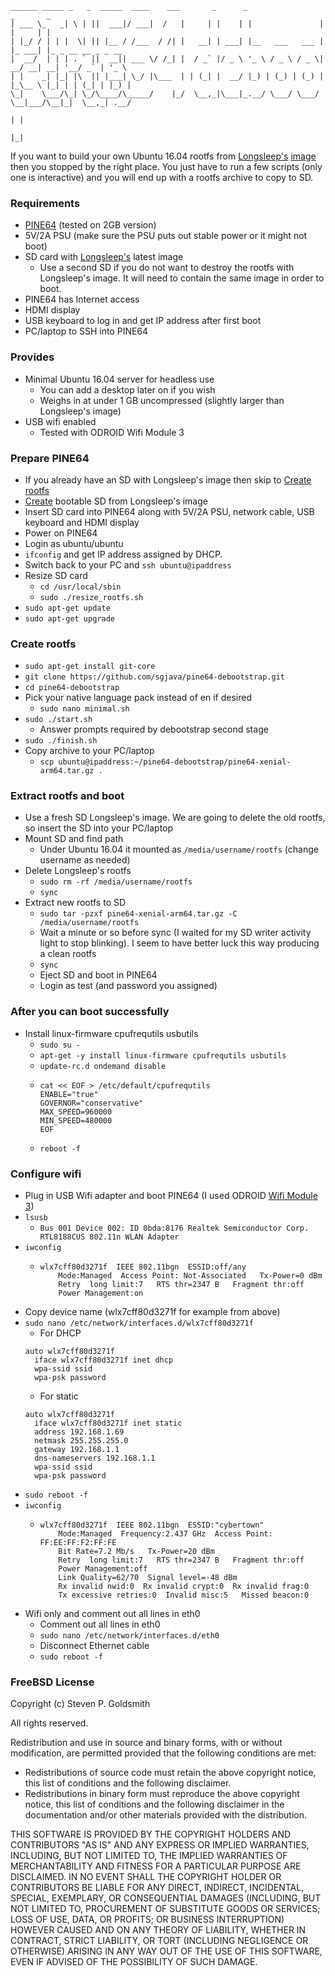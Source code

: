 ```
______ _____ _   _  _____  ____    ___       _      _                 _       _                   
| ___ \_   _| \ | ||  ___|/ ___|  /   |     | |    | |               | |     | |                  
| |_/ / | | |  \| || |__ / /___  / /| |   __| | ___| |__   ___   ___ | |_ ___| |_ _ __ __ _ _ __  
|  __/  | | | . ` ||  __|| ___ \/ /_| |  / _` |/ _ \ '_ \ / _ \ / _ \| __/ __| __| '__/ _` | '_ \ 
| |    _| |_| |\  || |___| \_/ |\___  | | (_| |  __/ |_) | (_) | (_) | |_\__ \ |_| | | (_| | |_) |
\_|    \___/\_| \_/\____/\_____/    |_/  \__,_|\___|_.__/ \___/ \___/ \__|___/\__|_|  \__,_| .__/ 
                                                                                           | |    
                                                                                           |_|
```
If you want to build your own Ubuntu 16.04 rootfs from [Longsleep's](http://forum.pine64.org/showthread.php?tid=376) [image](https://www.stdin.xyz/downloads/people/longsleep/pine64-images/ubuntu) then you stopped by the right place. You just have to run a few scripts (only one is interactive)
and you will end up with a rootfs archive to copy to SD.

### Requirements
* [PINE64](https://www.pine64.com) (tested on 2GB version)
* 5V/2A PSU (make sure the PSU puts out stable power or it might not boot)
* SD card with [Longsleep's](https://www.stdin.xyz/downloads/people/longsleep/pine64-images/ubuntu) latest image
    * Use a second SD if you do not want to destroy the rootfs with Longsleep's image. It will need to contain the same image in order to boot.
* PINE64 has Internet access
* HDMI display
* USB keyboard to log in and get IP address after first boot
* PC/laptop to SSH into PINE64

### Provides
* Minimal Ubuntu 16.04 server for headless use
    * You can add a desktop later on if you wish
    * Weighs in at under 1 GB uncompressed (slightly larger than Longsleep's image)
* USB wifi enabled
    * Tested with ODROID Wifi Module 3
    
### Prepare PINE64
* If you already have an SD with Longsleep's image then skip to [Create rootfs](#create-rootfs)
* [Create](https://www.stdin.xyz/downloads/people/longsleep/pine64-images/ubuntu/README.txt) bootable SD from Longsleep's image
* Insert SD card into PINE64 along with 5V/2A PSU, network cable, USB keyboard and HDMI display
* Power on PINE64
* Login as ubuntu/ubuntu
* `ifconfig` and get IP address assigned by DHCP.
* Switch back to your PC and `ssh ubuntu@ipaddress`
* Resize SD card
    * `cd /usr/local/sbin`
    * `sudo ./resize_rootfs.sh`
* `sudo apt-get update`
* `sudo apt-get upgrade`

### Create rootfs
* `sudo apt-get install git-core`
* `git clone https://github.com/sgjava/pine64-debootstrap.git`
* `cd pine64-debootstrap`
* Pick your native language pack instead of en if desired
    * `sudo nano minimal.sh`
* `sudo ./start.sh`
    * Answer prompts required by debootstrap second stage
* `sudo ./finish.sh`
* Copy archive to your PC/laptop
    * `scp ubuntu@ipaddress:~/pine64-debootstrap/pine64-xenial-arm64.tar.gz .`

### Extract rootfs and boot
* Use a fresh SD Longsleep's image. We are going to delete the old rootfs, so insert the SD into your PC/laptop
* Mount SD and find path
    * Under Ubuntu 16.04 it mounted as `/media/username/rootfs` (change username as needed)
* Delete Longsleep's rootfs
    * `sudo rm -rf /media/username/rootfs`
    * `sync`
* Extract new rootfs to SD
    * `sudo tar -pzxf pine64-xenial-arm64.tar.gz -C /media/username/rootfs`
    * Wait a minute or so before sync (I waited for my SD writer activity light to stop blinking). I seem to have better luck this way producing a clean rootfs  
    * `sync`
    * Eject SD and boot in PINE64
    * Login as test (and password you assigned)
    
### After you can boot successfully
* Install linux-firmware cpufrequtils usbutils
    * `sudo su -`
    * `apt-get -y install linux-firmware cpufrequtils usbutils`
    * `update-rc.d ondemand disable`
    * <pre><code>cat << EOF > /etc/default/cpufrequtils
      ENABLE="true"
      GOVERNOR="conservative"
      MAX_SPEED=960000
      MIN_SPEED=480000
      EOF</code></pre>
    * `reboot -f`

### Configure wifi
* Plug in USB Wifi adapter and boot PINE64 (I used ODROID [Wifi Module 3](http://www.hardkernel.com/main/products/prdt_info.php?g_code=G137447734369))
* `lsusb`
    * `Bus 001 Device 002: ID 0bda:8176 Realtek Semiconductor Corp. RTL8188CUS 802.11n WLAN Adapter`
* `iwconfig`
    * <pre><code>wlx7cff80d3271f  IEEE 802.11bgn  ESSID:off/any  
          Mode:Managed  Access Point: Not-Associated   Tx-Power=0 dBm   
          Retry  long limit:7   RTS thr=2347 B   Fragment thr:off
          Power Management:on</code></pre>
* Copy device name (wlx7cff80d3271f for example from above)
* `sudo nano /etc/network/interfaces.d/wlx7cff80d3271f`
    * For DHCP
    <pre><code>auto wlx7cff80d3271f
    iface wlx7cff80d3271f inet dhcp
    wpa-ssid ssid
    wpa-psk password</code></pre>    
    * For static
    <pre><code>auto wlx7cff80d3271f
    iface wlx7cff80d3271f inet static
    address 192.168.1.69
    netmask 255.255.255.0
    gateway 192.168.1.1
    dns-nameservers 192.168.1.1
    wpa-ssid ssid
    wpa-psk password</code></pre>
* `sudo reboot -f`
* `iwconfig`
    * <pre><code>wlx7cff80d3271f  IEEE 802.11bgn  ESSID:"cybertown"  
          Mode:Managed  Frequency:2.437 GHz  Access Point: FF:EE:FF:F2:FF:FE   
          Bit Rate=7.2 Mb/s   Tx-Power=20 dBm   
          Retry  long limit:7   RTS thr=2347 B   Fragment thr:off
          Power Management:off
          Link Quality=62/70  Signal level=-48 dBm  
          Rx invalid nwid:0  Rx invalid crypt:0  Rx invalid frag:0
          Tx excessive retries:0  Invalid misc:5   Missed beacon:0</code></pre>
* Wifi only and comment out all lines in eth0
    *  Comment out all lines in eth0
    * `sudo nano /etc/network/interfaces.d/eth0`
    * Disconnect Ethernet cable
    * `sudo reboot -f`

### FreeBSD License
Copyright (c) Steven P. Goldsmith

All rights reserved.

Redistribution and use in source and binary forms, with or without modification, are permitted provided that the following conditions are met:
* Redistributions of source code must retain the above copyright notice, this list of conditions and the following disclaimer.
* Redistributions in binary form must reproduce the above copyright notice, this list of conditions and the following disclaimer in the documentation and/or other materials provided with the distribution.

THIS SOFTWARE IS PROVIDED BY THE COPYRIGHT HOLDERS AND CONTRIBUTORS "AS IS" AND ANY EXPRESS OR IMPLIED WARRANTIES, INCLUDING, BUT NOT LIMITED TO, THE IMPLIED WARRANTIES OF MERCHANTABILITY AND FITNESS FOR A PARTICULAR PURPOSE ARE DISCLAIMED. IN NO EVENT SHALL THE COPYRIGHT HOLDER OR CONTRIBUTORS BE LIABLE FOR ANY DIRECT, INDIRECT, INCIDENTAL, SPECIAL, EXEMPLARY, OR CONSEQUENTIAL DAMAGES (INCLUDING, BUT NOT LIMITED TO, PROCUREMENT OF SUBSTITUTE GOODS OR SERVICES; LOSS OF USE, DATA, OR PROFITS; OR BUSINESS INTERRUPTION) HOWEVER CAUSED AND ON ANY THEORY OF LIABILITY, WHETHER IN CONTRACT, STRICT LIABILITY, OR TORT (INCLUDING NEGLIGENCE OR OTHERWISE) ARISING IN ANY WAY OUT OF THE USE OF THIS SOFTWARE, EVEN IF ADVISED OF THE POSSIBILITY OF SUCH DAMAGE.
